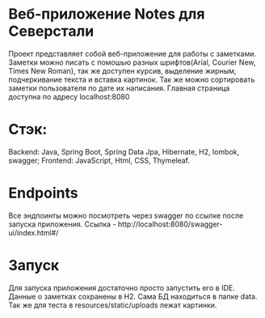 # Веб-приложение Notes для Северстали
Проект представляет собой веб-приложение для работы с заметками. Заметки можно писать с помошью разных шрифтов(Arial, Courier New, Times New Roman), так же доступен курсив, выделение жирным, подчеркивание текста и вставка картинок. Так же можно сортировать заметки пользователя по дате их написания.
Главная страница доступна по адресу localhost:8080

# Стэк: 
Backend: Java, Spring Boot, Spring Data Jpa, Hibernate, H2, lombok, swagger;
Frontend: JavaScript, Html, CSS, Thymeleaf.

# Endpoints
Все эндпоинты можно посмотреть через swagger по ссылке после запуска приложения.
Ссылка - http://localhost:8080/swagger-ui/index.html#/

# Запуск
Для запуска приложения достаточно просто запустить его в IDE.
Данные о заметках сохранены в H2. Сама БД находиться в папке data.
Так же для теста в resources/static/uploads лежат картинки.

